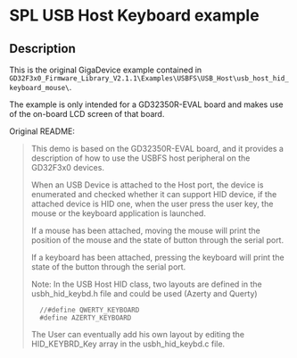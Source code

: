 # SPL USB Host Keyboard example

## Description

This is the original GigaDevice example contained in `GD32F3x0_Firmware_Library_V2.1.1\Examples\USBFS\USB_Host\usb_host_hid_keyboard_mouse\`.

The example is only intended for a GD32350R-EVAL board and makes use of the on-board LCD screen of that board.

Original README:

>  This demo is based on the GD32350R-EVAL board, and it provides a description of 
how to use the USBFS host peripheral on the GD32F3x0 devices.
>
>  When an USB Device is attached to the Host port, the device is enumerated and checked
whether it can support HID device, if the attached device is HID one, when the user
press the user key, the mouse or the keyboard application is launched.
>
>  If a mouse has been attached, moving the mouse will print the position of the mouse and 
the state of button through the serial port.
>
>  If a keyboard has been attached, pressing the keyboard will print the state of the button
through the serial port.
>
>Note: In the USB Host HID class, two layouts are defined in the usbh_hid_keybd.h file
      and could be used (Azerty and Querty)
>
>       //#define QWERTY_KEYBOARD
>       #define AZERTY_KEYBOARD
>
>  The User can eventually add his own layout by editing the HID_KEYBRD_Key array
in the usbh_hid_keybd.c file.
